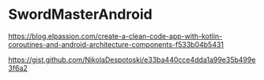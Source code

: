 # SwordMasterAndroid

https://blog.elpassion.com/create-a-clean-code-app-with-kotlin-coroutines-and-android-architecture-components-f533b04b5431

https://gist.github.com/NikolaDespotoski/e33ba440cce4dda1a99e35b499e3f6a2
